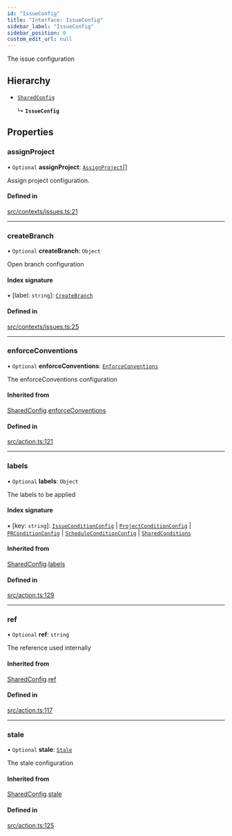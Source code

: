 ```yaml
---
id: "IssueConfig"
title: "Interface: IssueConfig"
sidebar_label: "IssueConfig"
sidebar_position: 0
custom_edit_url: null
---
```


The issue configuration

## Hierarchy

- [`SharedConfig`](SharedConfig.md)

  ↳ **`IssueConfig`**

## Properties

### assignProject

• `Optional` **assignProject**: [`AssignProject`](internal.AssignProject.md)[]

Assign project configuration.

#### Defined in

[src/contexts/issues.ts:21](https://github.com/Resnovas/smartcloud/blob/b91f5b4/src/contexts/issues.ts#L21)

___

### createBranch

• `Optional` **createBranch**: `Object`

Open branch configuration

#### Index signature

▪ [label: `string`]: [`CreateBranch`](../modules/internal.md#createbranch)

#### Defined in

[src/contexts/issues.ts:25](https://github.com/Resnovas/smartcloud/blob/b91f5b4/src/contexts/issues.ts#L25)

___

### enforceConventions

• `Optional` **enforceConventions**: [`EnforceConventions`](internal.EnforceConventions.md)

The enforceConventions configuration

#### Inherited from

[SharedConfig](SharedConfig.md).[enforceConventions](SharedConfig.md#enforceconventions)

#### Defined in

[src/action.ts:121](https://github.com/Resnovas/smartcloud/blob/b91f5b4/src/action.ts#L121)

___

### labels

• `Optional` **labels**: `Object`

The labels to be applied

#### Index signature

▪ [key: `string`]: [`IssueConditionConfig`](IssueConditionConfig.md) \| [`ProjectConditionConfig`](ProjectConditionConfig.md) \| [`PRConditionConfig`](PRConditionConfig.md) \| [`ScheduleConditionConfig`](ScheduleConditionConfig.md) \| [`SharedConditions`](SharedConditions.md)

#### Inherited from

[SharedConfig](SharedConfig.md).[labels](SharedConfig.md#labels)

#### Defined in

[src/action.ts:129](https://github.com/Resnovas/smartcloud/blob/b91f5b4/src/action.ts#L129)

___

### ref

• `Optional` **ref**: `string`

The reference used internally

#### Inherited from

[SharedConfig](SharedConfig.md).[ref](SharedConfig.md#ref)

#### Defined in

[src/action.ts:117](https://github.com/Resnovas/smartcloud/blob/b91f5b4/src/action.ts#L117)

___

### stale

• `Optional` **stale**: [`Stale`](internal.Stale.md)

The stale configuration

#### Inherited from

[SharedConfig](SharedConfig.md).[stale](SharedConfig.md#stale)

#### Defined in

[src/action.ts:125](https://github.com/Resnovas/smartcloud/blob/b91f5b4/src/action.ts#L125)

